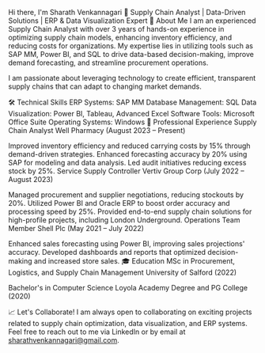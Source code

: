 Hi there, I'm Sharath Venkannagari 👋
Supply Chain Analyst | Data-Driven Solutions | ERP & Data Visualization Expert
🔎 About Me
I am an experienced Supply Chain Analyst with over 3 years of hands-on experience in optimizing supply chain models, enhancing inventory efficiency, and reducing costs for organizations. My expertise lies in utilizing tools such as SAP MM, Power BI, and SQL to drive data-based decision-making, improve demand forecasting, and streamline procurement operations.

I am passionate about leveraging technology to create efficient, transparent supply chains that can adapt to changing market demands.

🛠 Technical Skills
ERP Systems: SAP MM
Database Management: SQL
Data Visualization: Power BI, Tableau, Advanced Excel
Software Tools: Microsoft Office Suite
Operating Systems: Windows
💼 Professional Experience
Supply Chain Analyst
Well Pharmacy (August 2023 – Present)

Improved inventory efficiency and reduced carrying costs by 15% through demand-driven strategies.
Enhanced forecasting accuracy by 20% using SAP for modeling and data analysis.
Led audit initiatives reducing excess stock by 25%.
Service Supply Controller
Vertiv Group Corp (July 2022 – August 2023)

Managed procurement and supplier negotiations, reducing stockouts by 20%.
Utilized Power BI and Oracle ERP to boost order accuracy and processing speed by 25%.
Provided end-to-end supply chain solutions for high-profile projects, including London Underground.
Operations Team Member
Shell Plc (May 2021 – July 2022)

Enhanced sales forecasting using Power BI, improving sales projections' accuracy.
Developed dashboards and reports that optimized decision-making and increased store sales.
🎓 Education
MSc in Procurement, Logistics, and Supply Chain Management
University of Salford (2022)

Bachelor's in Computer Science
Loyola Academy Degree and PG College (2020)

📈 Let's Collaborate!
I am always open to collaborating on exciting projects related to supply chain optimization, data visualization, and ERP systems. Feel free to reach out to me via LinkedIn or by email at sharathvenkannagari@gmail.com.
